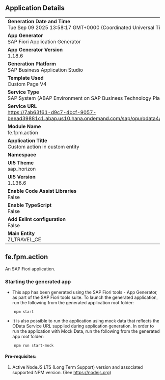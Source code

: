 ## Application Details
|               |
| ------------- |
|**Generation Date and Time**<br>Tue Sep 09 2025 13:58:17 GMT+0000 (Coordinated Universal Time)|
|**App Generator**<br>SAP Fiori Application Generator|
|**App Generator Version**<br>1.18.6|
|**Generation Platform**<br>SAP Business Application Studio|
|**Template Used**<br>Custom Page V4|
|**Service Type**<br>SAP System (ABAP Environment on SAP Business Technology Platform)|
|**Service URL**<br>https://7ab63f61-d9c7-4bcf-9057-beead39881c1.abap.us10.hana.ondemand.com/sap/opu/odata4/sap/zsb_travel_ce_v4/srvd/sap/zsd_travel_ce/0001/|
|**Module Name**<br>fe.fpm.action|
|**Application Title**<br>Custom action in custom entity|
|**Namespace**<br>|
|**UI5 Theme**<br>sap_horizon|
|**UI5 Version**<br>1.136.6|
|**Enable Code Assist Libraries**<br>False|
|**Enable TypeScript**<br>False|
|**Add Eslint configuration**<br>False|
|**Main Entity**<br>ZI_TRAVEL_CE|

## fe.fpm.action

An SAP Fiori application.

### Starting the generated app

-   This app has been generated using the SAP Fiori tools - App Generator, as part of the SAP Fiori tools suite.  To launch the generated application, run the following from the generated application root folder:

```
    npm start
```

- It is also possible to run the application using mock data that reflects the OData Service URL supplied during application generation.  In order to run the application with Mock Data, run the following from the generated app root folder:

```
    npm run start-mock
```

#### Pre-requisites:

1. Active NodeJS LTS (Long Term Support) version and associated supported NPM version.  (See https://nodejs.org)


